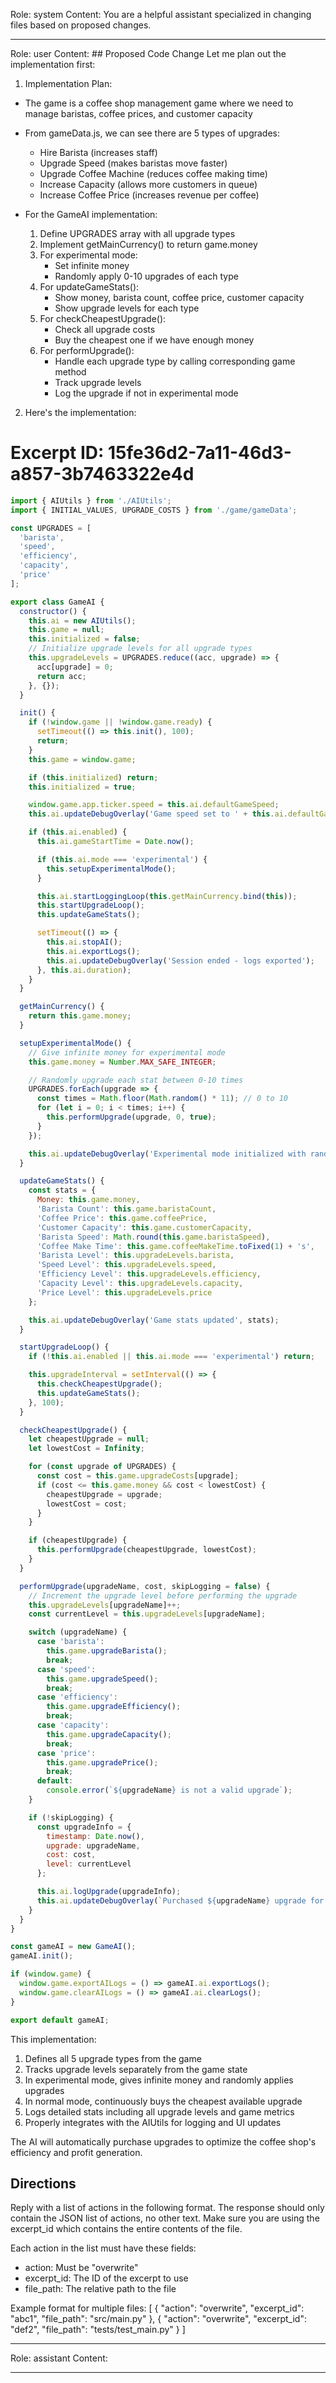 Role: system
Content: You are a helpful assistant specialized in changing files based on proposed changes.
__________________
Role: user
Content: ## Proposed Code Change
Let me plan out the implementation first:

1. Implementation Plan:
- The game is a coffee shop management game where we need to manage baristas, coffee prices, and customer capacity
- From gameData.js, we can see there are 5 types of upgrades:
  * Hire Barista (increases staff)
  * Upgrade Speed (makes baristas move faster)
  * Upgrade Coffee Machine (reduces coffee making time)
  * Increase Capacity (allows more customers in queue)
  * Increase Coffee Price (increases revenue per coffee)

- For the GameAI implementation:
  1. Define UPGRADES array with all upgrade types
  2. Implement getMainCurrency() to return game.money
  3. For experimental mode:
     - Set infinite money
     - Randomly apply 0-10 upgrades of each type
  4. For updateGameStats():
     - Show money, barista count, coffee price, customer capacity
     - Show upgrade levels for each type
  5. For checkCheapestUpgrade():
     - Check all upgrade costs
     - Buy the cheapest one if we have enough money
  6. For performUpgrade():
     - Handle each upgrade type by calling corresponding game method
     - Track upgrade levels
     - Log the upgrade if not in experimental mode

2. Here's the implementation:

# Excerpt ID: 15fe36d2-7a11-46d3-a857-3b7463322e4d
```javascript src/GameAI.js
import { AIUtils } from './AIUtils';
import { INITIAL_VALUES, UPGRADE_COSTS } from './game/gameData';

const UPGRADES = [
  'barista',
  'speed', 
  'efficiency',
  'capacity',
  'price'
];

export class GameAI {
  constructor() {
    this.ai = new AIUtils();
    this.game = null;
    this.initialized = false;
    // Initialize upgrade levels for all upgrade types
    this.upgradeLevels = UPGRADES.reduce((acc, upgrade) => {
      acc[upgrade] = 0;
      return acc;
    }, {});
  }

  init() {
    if (!window.game || !window.game.ready) {
      setTimeout(() => this.init(), 100);
      return;
    }
    this.game = window.game;

    if (this.initialized) return;
    this.initialized = true;

    window.game.app.ticker.speed = this.ai.defaultGameSpeed;
    this.ai.updateDebugOverlay('Game speed set to ' + this.ai.defaultGameSpeed + 'x');

    if (this.ai.enabled) {
      this.ai.gameStartTime = Date.now();

      if (this.ai.mode === 'experimental') {
        this.setupExperimentalMode();
      }

      this.ai.startLoggingLoop(this.getMainCurrency.bind(this));
      this.startUpgradeLoop();
      this.updateGameStats();

      setTimeout(() => {
        this.ai.stopAI();
        this.ai.exportLogs();
        this.ai.updateDebugOverlay('Session ended - logs exported');
      }, this.ai.duration);
    }
  }

  getMainCurrency() {
    return this.game.money;
  }

  setupExperimentalMode() {
    // Give infinite money for experimental mode
    this.game.money = Number.MAX_SAFE_INTEGER;

    // Randomly upgrade each stat between 0-10 times
    UPGRADES.forEach(upgrade => {
      const times = Math.floor(Math.random() * 11); // 0 to 10
      for (let i = 0; i < times; i++) {
        this.performUpgrade(upgrade, 0, true);
      }
    });

    this.ai.updateDebugOverlay('Experimental mode initialized with random upgrades');
  }

  updateGameStats() {
    const stats = {
      Money: this.game.money,
      'Barista Count': this.game.baristaCount,
      'Coffee Price': this.game.coffeePrice,
      'Customer Capacity': this.game.customerCapacity,
      'Barista Speed': Math.round(this.game.baristaSpeed),
      'Coffee Make Time': this.game.coffeeMakeTime.toFixed(1) + 's',
      'Barista Level': this.upgradeLevels.barista,
      'Speed Level': this.upgradeLevels.speed,
      'Efficiency Level': this.upgradeLevels.efficiency,
      'Capacity Level': this.upgradeLevels.capacity,
      'Price Level': this.upgradeLevels.price
    };

    this.ai.updateDebugOverlay('Game stats updated', stats);
  }

  startUpgradeLoop() {
    if (!this.ai.enabled || this.ai.mode === 'experimental') return;

    this.upgradeInterval = setInterval(() => {
      this.checkCheapestUpgrade();
      this.updateGameStats();
    }, 100);
  }

  checkCheapestUpgrade() {
    let cheapestUpgrade = null;
    let lowestCost = Infinity;

    for (const upgrade of UPGRADES) {
      const cost = this.game.upgradeCosts[upgrade];
      if (cost <= this.game.money && cost < lowestCost) {
        cheapestUpgrade = upgrade;
        lowestCost = cost;
      }
    }

    if (cheapestUpgrade) {
      this.performUpgrade(cheapestUpgrade, lowestCost);
    }
  }

  performUpgrade(upgradeName, cost, skipLogging = false) {
    // Increment the upgrade level before performing the upgrade
    this.upgradeLevels[upgradeName]++;
    const currentLevel = this.upgradeLevels[upgradeName];

    switch (upgradeName) {
      case 'barista':
        this.game.upgradeBarista();
        break;
      case 'speed':
        this.game.upgradeSpeed();
        break;
      case 'efficiency':
        this.game.upgradeEfficiency();
        break;
      case 'capacity':
        this.game.upgradeCapacity();
        break;
      case 'price':
        this.game.upgradePrice();
        break;
      default:
        console.error(`${upgradeName} is not a valid upgrade`);
    }

    if (!skipLogging) {
      const upgradeInfo = {
        timestamp: Date.now(),
        upgrade: upgradeName,
        cost: cost,
        level: currentLevel
      };

      this.ai.logUpgrade(upgradeInfo);
      this.ai.updateDebugOverlay(`Purchased ${upgradeName} upgrade for ${cost} (Level ${currentLevel})`);
    }
  }
}

const gameAI = new GameAI();
gameAI.init();

if (window.game) {
  window.game.exportAILogs = () => gameAI.ai.exportLogs();
  window.game.clearAILogs = () => gameAI.ai.clearLogs();
}

export default gameAI;
```

This implementation:
1. Defines all 5 upgrade types from the game
2. Tracks upgrade levels separately from the game state
3. In experimental mode, gives infinite money and randomly applies upgrades
4. In normal mode, continuously buys the cheapest available upgrade
5. Logs detailed stats including all upgrade levels and game metrics
6. Properly integrates with the AIUtils for logging and UI updates

The AI will automatically purchase upgrades to optimize the coffee shop's efficiency and profit generation.

## Directions
Reply with a list of actions in the following format. The response should only contain the JSON list of actions, no other text.
Make sure you are using the excerpt_id which contains the entire contents of the file.

Each action in the list must have these fields:
- action: Must be "overwrite"
- excerpt_id: The ID of the excerpt to use
- file_path: The relative path to the file

Example format for multiple files:
[
    {
        "action": "overwrite",
        "excerpt_id": "abc1",
        "file_path": "src/main.py"
    },
    {
        "action": "overwrite",
        "excerpt_id": "def2",
        "file_path": "tests/test_main.py"
    }
]
__________________
Role: assistant
Content: 
__________________

